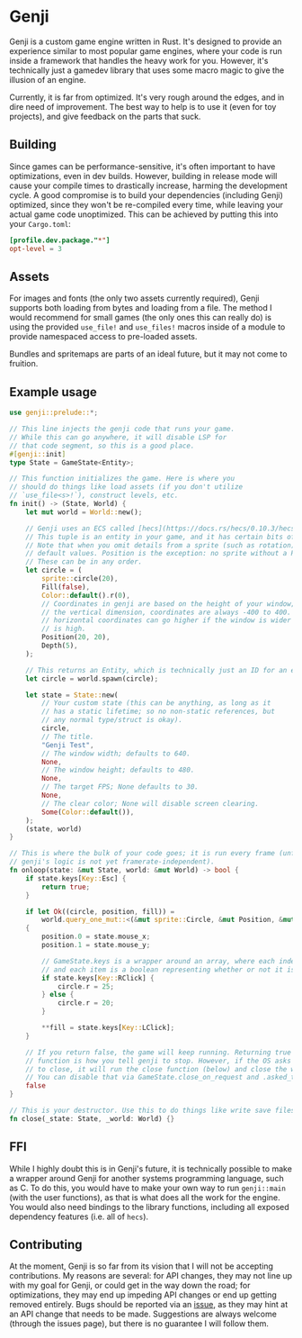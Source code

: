 # Genji

Genji is a custom game engine written in Rust. It's designed to provide an experience similar to most popular game engines, where your code is run inside a framework that handles the heavy work for you. However, it's technically just a gamedev library that uses some macro magic to give the illusion of an engine.

Currently, it is far from optimized. It's very rough around the edges, and in dire need of improvement. The best way to help is to use it (even for toy projects), and give feedback on the parts that suck.

## Building

Since games can be performance-sensitive, it's often important to have optimizations, even in dev builds. However, building in release mode will cause your compile times to drastically increase, harming the development cycle. A good compromise is to build your dependencies (including Genji) optimized, since they won't be re-compiled every time, while leaving your actual game code unoptimized. This can be achieved by putting this into your `Cargo.toml`:

```toml
[profile.dev.package."*"]
opt-level = 3
```

## Assets

For images and fonts (the only two assets currently required), Genji supports both loading from bytes and loading from a file. The method I would recommend for small games (the only ones this can really do) is using the provided `use_file!` and `use_files!` macros inside of a module to provide namespaced access to pre-loaded assets.

Bundles and spritemaps are parts of an ideal future, but it may not come to fruition.

## Example usage

```rust
use genji::prelude::*;

// This line injects the genji code that runs your game.
// While this can go anywhere, it will disable LSP for
// that code segment, so this is a good place.
#[genji::init]
type State = GameState<Entity>;

// This function initializes the game. Here is where you
// should do things like load assets (if you don't utilize
// `use_file<s>!`), construct levels, etc.
fn init() -> (State, World) {
    let mut world = World::new();

    // Genji uses an ECS called [hecs](https://docs.rs/hecs/0.10.3/hecs/index.html).
    // This tuple is an entity in your game, and it has certain bits of functionality.
    // Note that when you omit details from a sprite (such as rotation), they use
    // default values. Position is the exception: no sprite without a Position is drawn.
    // These can be in any order.
    let circle = (
        sprite::circle(20),
        Fill(false),
        Color::default().r(0),
        // Coordinates in genji are based on the height of your window; in
        // the vertical dimension, coordinates are always -400 to 400. However,
        // horizontal coordinates can go higher if the window is wider than it
        // is high.
        Position(20, 20),
        Depth(5),
    );

    // This returns an Entity, which is technically just an ID for an entity.
    let circle = world.spawn(circle);

    let state = State::new(
        // Your custom state (this can be anything, as long as it
        // has a static lifetime; so no non-static references, but
        // any normal type/struct is okay).
        circle,
        // The title.
        "Genji Test",
        // The window width; defaults to 640.
        None,
        // The window height; defaults to 480.
        None,
        // The target FPS; None defaults to 30.
        None,
        // The clear color; None will disable screen clearing.
        Some(Color::default()),
    );
    (state, world)
}

// This is where the bulk of your code goes; it is run every frame (unfortunately,
// genji's logic is not yet framerate-independent).
fn onloop(state: &mut State, world: &mut World) -> bool {
    if state.keys[Key::Esc] {
        return true;
    }

    if let Ok((circle, position, fill)) =
        world.query_one_mut::<(&mut sprite::Circle, &mut Position, &mut Fill)>(state.state)
    {
        position.0 = state.mouse_x;
        position.1 = state.mouse_y;

        // GameState.keys is a wrapper around an array, where each index is a key
        // and each item is a boolean representing whether or not it is pressed.
        if state.keys[Key::RClick] {
            circle.r = 25;
        } else {
            circle.r = 20;
        }

        **fill = state.keys[Key::LClick];
    }

    // If you return false, the game will keep running. Returning true from this
    // function is how you tell genji to stop. However, if the OS asks the game
    // to close, it will run the close function (below) and close the window.
    // You can disable that via GameState.close_on_request and .asked_to_close.
    false
}

// This is your destructor. Use this to do things like write save files.
fn close(_state: State, _world: World) {}
```

## FFI

While I highly doubt this is in Genji's future, it is technically possible to make a wrapper around Genji for another systems programming language, such as C. To do this, you would have to make your own way to run `genji::main` (with the user functions), as that is what does all the work for the engine. You would also need bindings to the library functions, including all exposed dependency features (i.e. all of `hecs`).

## Contributing

At the moment, Genji is so far from its vision that I will not be accepting contributions. My reasons are several: for API changes, they may not line up with my goal for Genji, or could get in the way down the road; for optimizations, they may end up impeding API changes or end up getting removed entirely. Bugs should be reported via an [issue](https://github.com/kyllingene/genji), as they may hint at an API change that needs to be made. Suggestions are always welcome (through the issues page), but there is no guarantee I will follow them.
